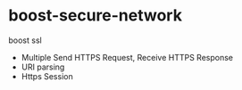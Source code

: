 # boost-secure-network
boost ssl 

- Multiple Send HTTPS Request, Receive HTTPS Response
- URI parsing
- Https Session